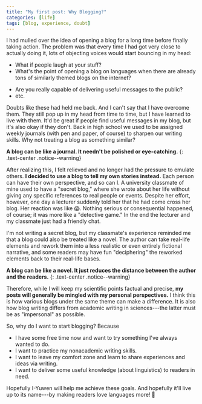 ```yaml
---
title: "My first post: Why Blogging?"
categories: [life]
tags: [blog, experience, doubt]
---
```


I had mulled over the idea of opening a blog for a long time before finally taking action. The problem was that every time I had got very close to actually doing it, lots of objecting voices would start bouncing in my head:
<!-- - What if no one reads your stuff?-->
- What if people laugh at your stuff?
- What's the point of opening a blog on languages when there are already tons of similarly themed blogs on the internet?
<!-- - What's the point of keeping a blog if you know from the very beginning that there's no way you can emulate those other blogs?-->
- Are you really capable of delivering useful messages to the public?
- etc.

Doubts like these had held me back. And I can't say that I have overcome them. They still pop up in my head from time to time, but I have learned to live with them. It'd be great if people find useful messages in my blog, but it's also okay if they don't. Back in high school we used to be assigned weekly journals (with pen and paper, of course) to sharpen our writing skills. Why not treating a blog as something similar?

**A blog can be like a journal. It needn't be polished or eye-catching.**
{: .text-center .notice--warning}

After realizing this, I felt relieved and no longer had the pressure to emulate others. **I decided to use a blog to tell my own stories instead.** Each person can have their own perspective, and so can I. A university classmate of mine used to have a "secret blog," where she wrote about her life without giving any specific references to real people or events. Despite her effort, however, one day a lecturer suddenly told her that he had come cross her blog. Her reaction was like 😱. Nothing serious or consequential happened, of course; it was more like a "detective game." In the end the lecturer and my classmate just had a friendly chat.

I'm not writing a secret blog, but my classmate's experience reminded me that a blog could also be treated like a novel. The author can take real-life elements and rework them into a less realistic or even entirely fictional narrative, and some readers may have fun "deciphering" the reworked elements back to their real-life bases.

**A blog can be like a novel. It just reduces the distance between the author and the readers.**
{: .text-center .notice--warning}

Therefore, while I will keep my scientific points factual and precise, **my posts will generally be mingled with my personal perspectives.** I think this is how various blogs under the same theme can make a difference. It is also how blog writing differs from academic writing in sciences---the latter must be as "impersonal" as possible.

So, why do I want to start blogging? Because
- I have some free time now and want to try something I've always wanted to do.
- I want to practice my nonacademic writing skills.
- I want to leave my comfort zone and learn to share experiences and ideas via writing.
- I want to deliver some useful knowledge (about linguistics) to readers in need.

Hopefully I-Yuwen will help me achieve these goals. And hopefully it'll live up to its name---by making readers love languages more! 🙏
